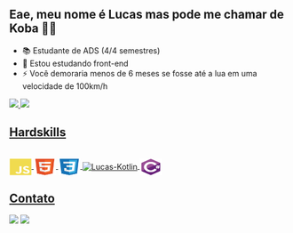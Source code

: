## Eae, meu nome é Lucas mas pode me chamar de Koba ✌🏼

- 📚 Estudante de ADS (4/4 semestres)
- 🌱 Estou estudando front-end
- ⚡ Você demoraria menos de 6 meses se fosse até a lua em uma velocidade de 100km/h

<div align="left">
  <a href="https://github.com/lucas-kobayashi">
  <img height="180em" src="https://github-readme-stats.vercel.app/api?username=lucas-kobayashi&show_icons=true&theme=blueberry&include_all_commits=true&count_private=true"/>
  <img height="180em" src="https://github-readme-stats.vercel.app/api/top-langs/?username=lucas-kobayashi&layout=compact&langs_count=7&theme=blueberry"/>
</div>
  
## Hardskills
  <div style="display: inline_block"><br>
  <img align="center" alt="Lucas-Js" height="30" width="40" src="https://raw.githubusercontent.com/devicons/devicon/master/icons/javascript/javascript-plain.svg">
  <img align="center" alt="Lucas-HTML" height="30" width="40" src="https://raw.githubusercontent.com/devicons/devicon/master/icons/html5/html5-original.svg">
  <img align="center" alt="Lucas-CSS" height="30" width="40" src="https://raw.githubusercontent.com/devicons/devicon/master/icons/css3/css3-original.svg">
  <img align="center" alt="Lucas-Kotlin" height="30" width="40" src="https://cdn.jsdelivr.net/gh/devicons/devicon/icons/kotlin/kotlin-original.svg">
  <img align="center" alt="Lucas-Csharp" height="30" width="40" src="https://raw.githubusercontent.com/devicons/devicon/master/icons/csharp/csharp-original.svg">
</div>

## Contato
<div> 
  <a href = "mailto:kobacarmo2@hotmail.com"><img src="https://img.shields.io/badge/-Gmail-%23333?style=for-the-badge&logo=gmail&logoColor=white" target="_blank"></a>
  <a href="https://www.linkedin.com/in/lucas-k-604775127/" target="_blank"><img src="https://img.shields.io/badge/-LinkedIn-%230077B5?style=for-the-badge&logo=linkedin&logoColor=white" target="_blank"></a> 

</div>
